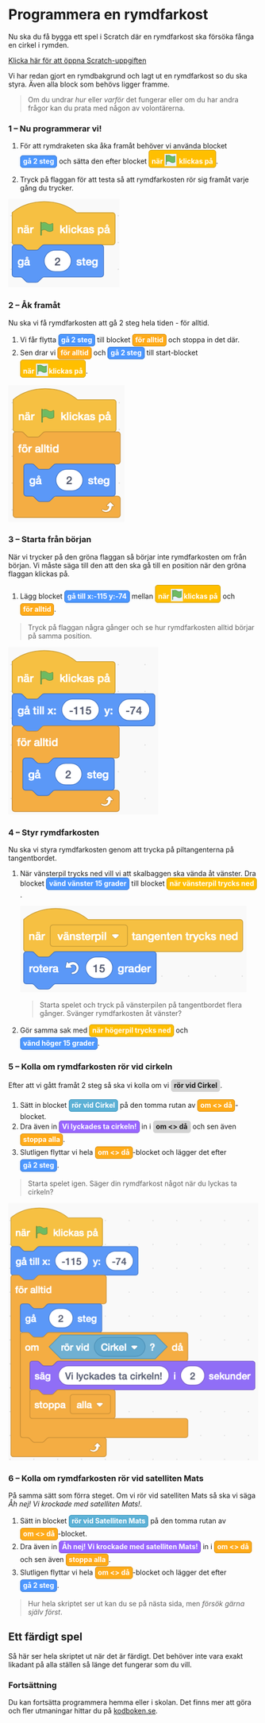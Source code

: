 <style> span.sb {
    border: 1px solid lightgray;
    border-radius: 5px;
    background: lightgray;
    padding: 2px 5px 4px 5px;
    font-style: normal;
    display: inline-block;
    margin-bottom: 1px;
    font-weight: bold;
  } span.sb img {
    position: relative;
    width: 24px;
    height: 25px;
    margin: 0 2px 0 0 !important;
    top: 5px;
  } span.sb.movement {
    background-color: rgb(76, 151, 255);
    border-color: rgb(51, 115, 204);
    color: white;
  } span.sb.event {
    background-color: rgb(255, 191, 0);
    border-color: rgb(204, 153, 0);
    color: white;
  } span.sb.control {
    background-color: rgb(255, 171, 25);
    border-color: rgb(207, 139, 23);
    color: white;
  } span.sb.sensing {
    background-color: rgb(92, 177, 214);
    border-color: rgb(46, 142, 184);
    color: white;
  } span.sb.looks {
    background-color: rgb(153, 102, 255);
    border-color: rgb(119, 77, 203);
    color: white;
  } </style>

# Programmera en rymdfarkost

Nu ska du få bygga ett spel i Scratch där en rymdfarkost ska försöka fånga en cirkel i rymden.


<a href="https://scratch.mit.edu/projects/299972562/editor/" target="_blank">Klicka här för att öppna Scratch-uppgiften</a>

Vi har redan gjort en rymdbakgrund och lagt ut en rymdfarkost so du ska styra. Även alla block som behövs ligger framme.

> Om du undrar _hur_ eller _varför_ det fungerar eller om du har andra frågor kan du prata med någon av volontärerna.


### 1 – Nu programmerar vi!

1. För att rymdraketen ska åka framåt behöver vi använda blocket <span class="sb movement">gå 2 steg</span> och sätta den efter blocket <span class="sb event">när ![flagga](flagga.png) klickas på</span>.

2. Tryck på flaggan för att testa så att rymdfarkosten rör sig framåt varje gång du trycker.

![](./1_0.png)

### 2 – Åk framåt

Nu ska vi få rymdfarkosten att gå 2 steg hela tiden - för alltid.

1. Vi får flytta <span class="sb movement">gå 2 steg</span> till blocket <span class="sb control">för alltid</span> och stoppa in det där.
2. Sen drar vi <span class="sb control">för alltid</span> och <span class="sb movement">gå 2 steg</span> till start-blocket <span class="sb event">när ![flagga](flagga.png)klickas på</span>.

![](./2_0.png)

### 3 – Starta från början

När vi trycker på den gröna flaggan så börjar inte rymdfarkosten om från början. Vi måste säga till den att den ska gå till en position när den gröna flaggan klickas på.

1. Lägg blocket <span class="sb movement">gå till x:-115 y:-74</span> mellan <span class="sb event">när ![flagga](flagga.png)klickas på</span> och <span class="sb control">för alltid</span>.

> Tryck på flaggan några gånger och se hur rymdfarkosten alltid börjar på samma position.

![](./3_0.png)

### 4 – Styr rymdfarkosten

Nu ska vi styra rymdfarkosten genom att trycka på piltangenterna på tangentbordet.

1. När vänsterpil trycks ned vill vi att skalbaggen ska vända åt vänster. Dra blocket <span class="sb movement">vänd vänster 15 grader</span> till blocket <span class="sb event">när vänsterpil trycks ned</span>.

    ![När vänsterpil vänd åt vänster](./4_0.png)

    > Starta spelet och tryck på vänsterpilen på tangentbordet flera gånger. Svänger rymdfarkosten åt vänster?

2. Gör samma sak med <span class="sb event">när högerpil trycks ned</span> och <span class="sb movement">vänd höger 15 grader</span>.

### 5 – Kolla om rymdfarkosten rör vid cirkeln

Efter att vi gått framåt 2 steg så ska vi kolla om vi <span class="sb">rör vid Cirkel</span>.

1. Sätt in blocket <span class="sb sensing">rör vid Cirkel</span> på den tomma rutan av <span class="sb control">om <> då</span>-blocket.  
2. Dra även in <span class="sb looks">Vi lyckades ta cirkeln!</span> in i <span class="sb">om <> då</span> och sen även <span class="sb control">stoppa alla</span>.  
3. Slutligen flyttar vi hela <span class="sb control">om <> då</span>-blocket och lägger det efter <span class="sb movement">gå 2 steg</span>.

> Starta spelet igen. Säger din rymdfarkost något när du lyckas ta cirkeln?

![](./5_0.png)

### 6 – Kolla om rymdfarkosten rör vid satelliten Mats

På samma sätt som förra steget. Om vi rör vid satelliten Mats så ska vi säga _Åh nej! Vi krockade med satelliten Mats!_.

1. Sätt in blocket <span class="sb sensing">rör vid Satelliten Mats</span> på den tomma rutan av <span class="sb control">om <> då</span>-blocket.  
2. Dra även in <span class="sb looks">Åh nej! Vi krockade med satelliten Mats!</span> in i <span class="sb control">om <> då</span> och sen även <span class="sb control">stoppa alla</span>.  
3. Slutligen flyttar vi hela <span class="sb control">om <> då</span>-blocket och lägger det efter <span class="sb movement">gå 2 steg</span>.

> Hur hela skriptet ser ut kan du se på nästa sida, men _försök gärna själv först_.

## Ett färdigt spel

Så här ser hela skriptet ut när det är färdigt. Det behöver inte vara exakt likadant på alla ställen så länge det fungerar som du vill.

### Fortsättning

Du kan fortsätta programmera hemma eller i skolan. Det finns mer att göra och fler utmaningar hittar du på [kodboken.se](https://kodboken.se).
